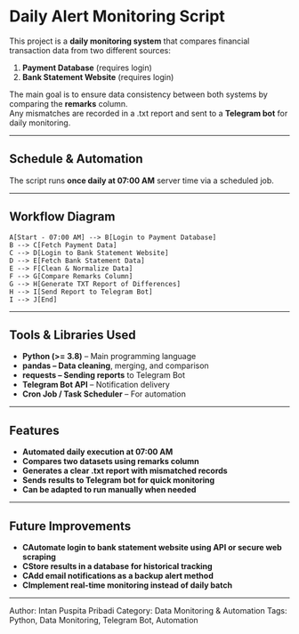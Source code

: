 # Daily Alert Monitoring Script

This project is a **daily monitoring system** that compares financial transaction data from two different sources:
1. **Payment Database** (requires login)  
2. **Bank Statement Website** (requires login)  

The main goal is to ensure data consistency between both systems by comparing the **remarks** column.  
Any mismatches are recorded in a .txt report and sent to a **Telegram bot** for daily monitoring.

---

## Schedule & Automation
The script runs **once daily at 07:00 AM** server time via a scheduled job.

---

## Workflow Diagram
    A[Start - 07:00 AM] --> B[Login to Payment Database]
    B --> C[Fetch Payment Data]
    C --> D[Login to Bank Statement Website]
    D --> E[Fetch Bank Statement Data]
    E --> F[Clean & Normalize Data]
    F --> G[Compare Remarks Column]
    G --> H[Generate TXT Report of Differences]
    H --> I[Send Report to Telegram Bot]
    I --> J[End]

---

## Tools & Libraries Used

- **Python (>= 3.8)** – Main programming language
- **pandas – Data cleaning**, merging, and comparison
- **requests – Sending reports** to Telegram Bot
- **Telegram Bot API** – Notification delivery
- **Cron Job / Task Scheduler** – For automation

---

## Features

- **Automated daily execution at 07:00 AM**
- **Compares two datasets using remarks column**
- **Generates a clear .txt report with mismatched records**
- **Sends results to Telegram bot for quick monitoring**
- **Can be adapted to run manually when needed**

---

## Future Improvements

- **CAutomate login to bank statement website using API or secure web scraping**
- **CStore results in a database for historical tracking**
- **CAdd email notifications as a backup alert method**
- **CImplement real-time monitoring instead of daily batch**

---

Author: Intan Puspita Pribadi
Category: Data Monitoring & Automation
Tags: Python, Data Monitoring, Telegram Bot, Automation







